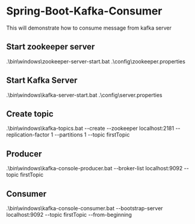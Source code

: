 # Spring-Boot-Kafka-Consumer
 This will demonstrate how to consume message from kafka server
 
 ## Start zookeeper server
.\bin\windows\zookeeper-server-start.bat  .\config\zookeeper.properties

## Start Kafka Server
.\bin\windows\kafka-server-start.bat .\config\server.properties

## Create topic
.\bin\windows\kafka-topics.bat --create --zookeeper localhost:2181 --replication-factor 1 --partitions 1 --topic firstTopic

## Producer
.\bin\windows\kafka-console-producer.bat --broker-list localhost:9092 --topic firstTopic

## Consumer
.\bin\windows\kafka-console-consumer.bat --bootstrap-server localhost:9092 --topic firstTopic --from-beginning
